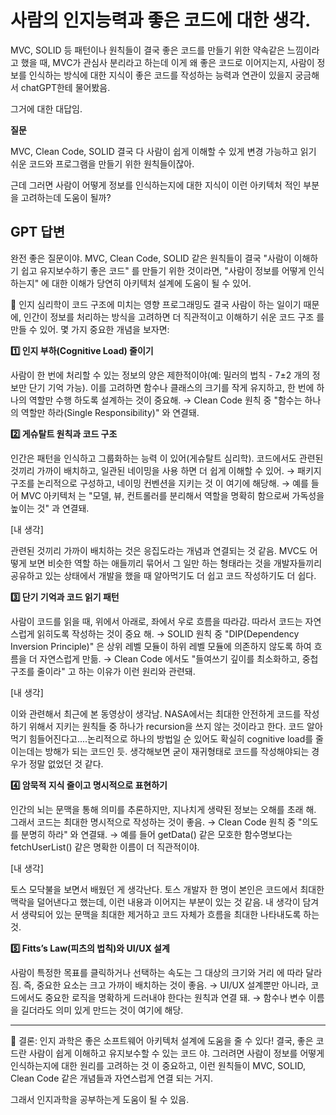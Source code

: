 # 사람의 인지능력과 좋은 코드에 대한 생각.

MVC, SOLID 등 패턴이나 원칙들이 결국 좋은 코드를 만들기 위한 약속같은 느낌이라고 했을 때, MVC가 관심사 분리라고 하는데 이게 왜 좋은 코드로 이어지는지, 사람이 정보를 인식하는 방식에 대한 지식이 좋은 코드를 작성하는 능력과 연관이 있을지 궁금해서 chatGPT한테 물어봤음.

그거에 대한 대답임.

**질문**

MVC, Clean Code, SOLID 결국 다 사람이 쉽게 이해할 수 있게 변경 가능하고 읽기 쉬운 코드와 프로그램을 만들기 위한 원칙들이잖아.

근데 그러면 사람이 어떻게 정보를 인식하는지에 대한 지식이 이런 아키텍처 적인 부분을 고려하는데 도움이 될까?

## GPT 답변

완전 좋은 질문이야. MVC, Clean Code, SOLID 같은 원칙들이 결국 "사람이 이해하기 쉽고 유지보수하기 좋은 코드" 를 만들기 위한
것이라면, "사람이 정보를 어떻게 인식하는지" 에 대한 이해가 당연히 아키텍처 설계에 도움이 될 수 있어.

🧠 인지 심리학이 코드 구조에 미치는 영향
프로그래밍도 결국 사람이 하는 일이기 때문에, 인간이 정보를 처리하는 방식을 고려하면 더 직관적이고 이해하기 쉬운 코드 구조 를 만들 수 있어. 몇 가지 중요한 개념을 보자면:

**1️⃣ 인지 부하(Cognitive Load) 줄이기**

사람이 한 번에 처리할 수 있는 정보의 양은 제한적이야(예: 밀러의 법칙 - 7±2 개의 정보만 단기 기억 가능).
이를 고려하면 함수나 클래스의 크기를 작게 유지하고, 한 번에 하나의 역할만 수행 하도록 설계하는 것이 중요해.
→ Clean Code 원칙 중 "함수는 하나의 역할만 하라(Single Responsibility)" 와 연결돼.

**2️⃣ 게슈탈트 원칙과 코드 구조**

인간은 패턴을 인식하고 그룹화하는 능력 이 있어(게슈탈트 심리학).
코드에서도 관련된 것끼리 가까이 배치하고, 일관된 네이밍을 사용 하면 더 쉽게 이해할 수 있어.
→ 패키지 구조를 논리적으로 구성하고, 네이밍 컨벤션을 지키는 것 이 여기에 해당해.
→ 예를 들어 MVC 아키텍처 는 "모델, 뷰, 컨트롤러를 분리해서 역할을 명확히 함으로써 가독성을 높이는 것" 과 연결돼.

[내 생각]

관련된 것끼리 가까이 배치하는 것은 응집도라는 개념과 연결되는 것 같음. MVC도 어떻게 보면 비슷한 역할 하는 애들끼리 묶어서 그 일만 하는 형태라는 것을 개발자들끼리 공유하고 있는 상태에서 개발을 했을 때 알아먹기도 더 쉽고 코드 작성하기도 더 쉽다.

**3️⃣ 단기 기억과 코드 읽기 패턴**

사람이 코드를 읽을 때, 위에서 아래로, 좌에서 우로 흐름을 따라감.
따라서 코드는 자연스럽게 읽히도록 작성하는 것이 중요 해.
→ SOLID 원칙 중 "DIP(Dependency Inversion Principle)" 은 상위 레벨 모듈이 하위 레벨 모듈에 의존하지 않도록 하여 흐름을 더 자연스럽게 만듦.
→ Clean Code 에서도 "들여쓰기 깊이를 최소화하고, 중첩 구조를 줄이라" 고 하는 이유가 이런 원리와 관련돼.

[내 생각]

이와 관련해서 최근에 본 동영상이 생각남. NASA에서는 최대한 안전하게 코드를 작성하기 위해서 지키는 원칙들 중 하나가 recursion을 쓰지 않는 것이라고 한다. 코드 알아먹기 힘들어진다고....논리적으로 하나의 방법일 순 있어도 확실히 cognitive load를 줄이는데는 방해가 되는 코드인 듯. 생각해보면 굳이 재귀형태로 코드를 작성해야되는 경우가 정말 없었던 것 같다.

**4️⃣ 암묵적 지식 줄이고 명시적으로 표현하기**

인간의 뇌는 문맥을 통해 의미를 추론하지만, 지나치게 생략된 정보는 오해를 초래 해.
그래서 코드는 최대한 명시적으로 작성하는 것이 좋음.
→ Clean Code 원칙 중 "의도를 분명히 하라" 와 연결돼.
→ 예를 들어 getData() 같은 모호한 함수명보다는 fetchUserList() 같은 명확한 이름이 더 직관적이야.

[내 생각]

토스 모닥불을 보면서 배웠던 게 생각난다. 토스 개발자 한 명이 본인은 코드에서 최대한 맥락을 덜어낸다고 했는데, 이런 내용과 이어지는 부분이 있는 것 같음. 내 생각이 담겨서 생략되어 있는 문맥을 최대한 제거하고 코드 자체가 흐름을 최대한 나타내도록 하는 것.

**5️⃣ Fitts’s Law(피츠의 법칙)와 UI/UX 설계**

사람이 특정한 목표를 클릭하거나 선택하는 속도는 그 대상의 크기와 거리 에 따라 달라짐.
즉, 중요한 요소는 크고 가까이 배치하는 것이 좋음.
→ UI/UX 설계뿐만 아니라, 코드에서도 중요한 로직을 명확하게 드러내야 한다는 원칙과 연결 돼.
→ 함수나 변수 이름을 길더라도 의미 있게 만드는 것이 여기에 해당.

---

🚀 결론: 인지 과학은 좋은 소프트웨어 아키텍처 설계에 도움을 줄 수 있다!
결국, 좋은 코드란 사람이 쉽게 이해하고 유지보수할 수 있는 코드 야.
그러려면 사람이 정보를 어떻게 인식하는지에 대한 원리를 고려하는 것 이 중요하고,
이런 원칙들이 MVC, SOLID, Clean Code 같은 개념들과 자연스럽게 연결 되는 거지.

그래서 인지과학을 공부하는게 도움이 될 수 있음.
